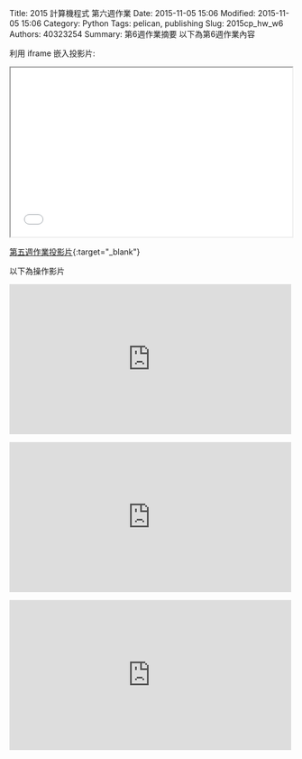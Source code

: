 Title: 2015 計算機程式 第六週作業
Date: 2015-11-05 15:06
Modified: 2015-11-05 15:06
Category: Python
Tags: pelican, publishing
Slug: 2015cp_hw_w6
Authors: 40323254
Summary: 第6週作業摘要
以下為第6週作業內容

利用 iframe 嵌入投影片:

<iframe src="simplest4.html" width="500" height="300"></iframe>

[第五週作業投影片](simplest4.html){:target="_blank"}

<p>以下為操作影片<p>

<p>
<iframe src="https://player.vimeo.com/video/145606803" width="500" height="266" frameborder="0" webkitallowfullscreen mozallowfullscreen allowfullscreen></iframe>  
</p>
<p>
<iframe src="https://player.vimeo.com/video/145606842" width="500" height="266" frameborder="0" webkitallowfullscreen mozallowfullscreen allowfullscreen></iframe>  
</p>
<p>
<iframe src="https://player.vimeo.com/video/145606805" width="500" height="266" frameborder="0" webkitallowfullscreen mozallowfullscreen allowfullscreen></iframe>  
</p>